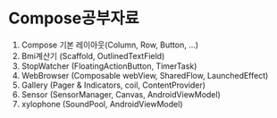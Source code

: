 # Compose공부자료
1. Compose 기본 레이아웃(Column, Row, Button, ...)
2. Bmi계산기 (Scaffold, OutlinedTextField)
3. StopWatcher (FloatingActionButton, TimerTask)
4. WebBrowser (Composable webView, SharedFlow, LaunchedEffect)
5. Gallery (Pager & Indicators, coil, ContentProvider)
6. Sensor (SensorManager, Canvas, AndroidViewModel)
7. xylophone (SoundPool, AndroidViewModel)
